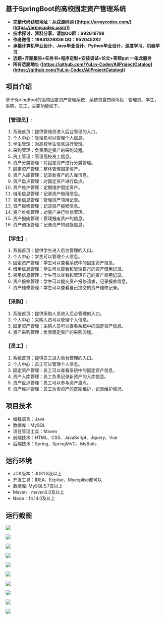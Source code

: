 ## 基于SpringBoot的高校固定资产管理系统

- <b>完整代码获取地址：从戎源码网 ([https://armycodes.com/](https://armycodes.com/))</b>
- <b>技术探讨、资料分享，请加QQ群：692619798</b> 
- <b>作者微信：19941326836  QQ：952045282</b> 
- <b>承接计算机毕业设计、Java毕业设计、Python毕业设计、深度学习、机器学习</b>
- <b>选题+开题报告+任务书+程序定制+安装调试+论文+答辩ppt 一条龙服务</b>
- <b>所有选题地址 ([https://github.com/YuLin-Coder/AllProjectCatalog](https://github.com/YuLin-Coder/AllProjectCatalog)) </b>

## 项目介绍
基于SpringBoot的高校固定资产管理系统，系统包含四种角色：管理员、学生，采购，员工，主要功能如下。

### 【管理员】:
1. 系统首页：提供管理员进入后台管理的入口。
2. 个人中心：管理员可以管理个人信息。
3. 学生管理：对高校学生信息进行管理。
4. 采购管理：负责固定资产的采购流程。
5. 员工管理：管理高校员工信息。
6. 资产分类管理：对固定资产进行分类管理。
7. 固定资产管理：整体管理固定资产。
8. 资产入库管理：记录新资产的入库信息。
9. 资产盘点管理：对固定资产进行盘点。
10. 资产维护管理：定期维护固定资产。
11. 借用信息管理：记录资产借用信息。
12. 领用信息管理：管理资产领用记录。
13. 资产报修管理：记录资产报修信息。
14. 资产维修管理：对资产进行维修管理。
15. 资产报废管理：管理报废资产的信息。
16. 资产调拨管理：记录资产的调拨信息。

### 【学生】:
1. 系统首页：提供学生进入后台管理的入口。
2. 个人中心：学生可以管理个人信息。
3. 固定资产管理：学生可以查看系统中的固定资产信息。
4. 借用信息管理：学生可以查看和管理自己的资产借用记录。
5. 领用信息管理：学生可以查看和管理自己的资产领用记录。
6. 资产报修管理：学生可以提交资产报修请求，记录报修信息。
7. 资产维修管理：学生可以查看自己提交的资产维修记录。

### 【采购】:
1. 系统首页：提供采购人员进入后台管理的入口。
2. 个人中心：采购人员可以管理个人信息。
3. 固定资产管理：采购人员可以查看系统中的固定资产信息。
4. 资产采购管理：负责固定资产的采购流程。

### 【员工】:
1. 系统首页：提供员工进入后台管理的入口。
2. 个人中心：员工可以管理个人信息。
3. 固定资产管理：员工可以查看系统中的固定资产信息。
4. 资产入库管理：员工负责记录新资产的入库信息。
5. 资产盘点管理：员工可以参与资产盘点。
6. 资产维护管理：员工负责资产的定期维护，记录维护情况。

## 项目技术
- 编程语言：Java
- 数据库：MySQL
- 项目管理工具：Maven
- 前端技术：HTML、CSS、JavaScript、Jquery、Vue
- 后端技术：Spring、SpringMVC、MyBatis

## 运行环境
- JDK版本：JDK1.8及以上
- 开发工具：IDEA、Ecplise、Myecplise都可以
- 数据库: MySQL5.7及以上
- Maven：maven3.0及以上
- Node：14.14.0及以上

## 运行截图
![](screenshot/1.png)

![](screenshot/2.png)

![](screenshot/3.png)

![](screenshot/4.png)

![](screenshot/5.png)

![](screenshot/6.png)

![](screenshot/7.png)

![](screenshot/8.png)

![](screenshot/9.png)

![](screenshot/10.png)
